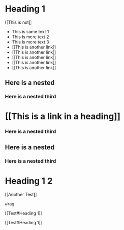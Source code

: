 # Heading 1

[[This is not]]

- This is some text 1
- This is more text 2
- This is more text 3 
- [[This is another link]]
- [[This is another link]]
- [[This is another link]]
- [[This is another link]]
- [[This is another link]]

## Here is a nested


### Here is a nested third

# [[This is a link in a heading]]

### Here is a nested third

## Here is a nested


### Here is a nested third

# Heading 1 2

[[Another Test]]


#rag


[[Test#Heading 1]]

[[Test#Heading 1]]

